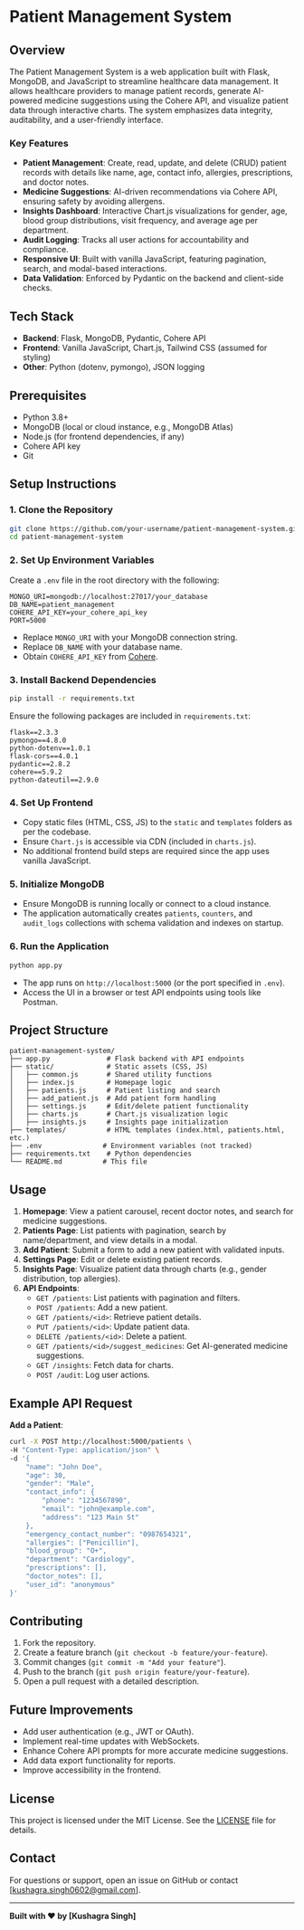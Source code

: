 # Patient Management System

## Overview
The Patient Management System is a web application built with Flask, MongoDB, and JavaScript to streamline healthcare data management. It allows healthcare providers to manage patient records, generate AI-powered medicine suggestions using the Cohere API, and visualize patient data through interactive charts. The system emphasizes data integrity, auditability, and a user-friendly interface.

### Key Features
- **Patient Management**: Create, read, update, and delete (CRUD) patient records with details like name, age, contact info, allergies, prescriptions, and doctor notes.
- **Medicine Suggestions**: AI-driven recommendations via Cohere API, ensuring safety by avoiding allergens.
- **Insights Dashboard**: Interactive Chart.js visualizations for gender, age, blood group distributions, visit frequency, and average age per department.
- **Audit Logging**: Tracks all user actions for accountability and compliance.
- **Responsive UI**: Built with vanilla JavaScript, featuring pagination, search, and modal-based interactions.
- **Data Validation**: Enforced by Pydantic on the backend and client-side checks.

## Tech Stack
- **Backend**: Flask, MongoDB, Pydantic, Cohere API
- **Frontend**: Vanilla JavaScript, Chart.js, Tailwind CSS (assumed for styling)
- **Other**: Python (dotenv, pymongo), JSON logging

## Prerequisites
- Python 3.8+
- MongoDB (local or cloud instance, e.g., MongoDB Atlas)
- Node.js (for frontend dependencies, if any)
- Cohere API key
- Git

## Setup Instructions

### 1. Clone the Repository
```bash
git clone https://github.com/your-username/patient-management-system.git
cd patient-management-system
```

### 2. Set Up Environment Variables
Create a `.env` file in the root directory with the following:
```env
MONGO_URI=mongodb://localhost:27017/your_database
DB_NAME=patient_management
COHERE_API_KEY=your_cohere_api_key
PORT=5000
```
- Replace `MONGO_URI` with your MongoDB connection string.
- Replace `DB_NAME` with your database name.
- Obtain `COHERE_API_KEY` from [Cohere](https://cohere.ai/).

### 3. Install Backend Dependencies
```bash
pip install -r requirements.txt
```
Ensure the following packages are included in `requirements.txt`:
```
flask==2.3.3
pymongo==4.8.0
python-dotenv==1.0.1
flask-cors==4.0.1
pydantic==2.8.2
cohere==5.9.2
python-dateutil==2.9.0
```

### 4. Set Up Frontend
- Copy static files (HTML, CSS, JS) to the `static` and `templates` folders as per the codebase.
- Ensure `Chart.js` is accessible via CDN (included in `charts.js`).
- No additional frontend build steps are required since the app uses vanilla JavaScript.

### 5. Initialize MongoDB
- Ensure MongoDB is running locally or connect to a cloud instance.
- The application automatically creates `patients`, `counters`, and `audit_logs` collections with schema validation and indexes on startup.

### 6. Run the Application
```bash
python app.py
```
- The app runs on `http://localhost:5000` (or the port specified in `.env`).
- Access the UI in a browser or test API endpoints using tools like Postman.

## Project Structure
```
patient-management-system/
├── app.py              # Flask backend with API endpoints
├── static/             # Static assets (CSS, JS)
│   ├── common.js       # Shared utility functions
│   ├── index.js        # Homepage logic
│   ├── patients.js     # Patient listing and search
│   ├── add_patient.js  # Add patient form handling
│   ├── settings.js     # Edit/delete patient functionality
│   ├── charts.js       # Chart.js visualization logic
│   ├── insights.js     # Insights page initialization
├── templates/          # HTML templates (index.html, patients.html, etc.)
├── .env               # Environment variables (not tracked)
├── requirements.txt    # Python dependencies
└── README.md          # This file
```

## Usage
1. **Homepage**: View a patient carousel, recent doctor notes, and search for medicine suggestions.
2. **Patients Page**: List patients with pagination, search by name/department, and view details in a modal.
3. **Add Patient**: Submit a form to add a new patient with validated inputs.
4. **Settings Page**: Edit or delete existing patient records.
5. **Insights Page**: Visualize patient data through charts (e.g., gender distribution, top allergies).
6. **API Endpoints**:
   - `GET /patients`: List patients with pagination and filters.
   - `POST /patients`: Add a new patient.
   - `GET /patients/<id>`: Retrieve patient details.
   - `PUT /patients/<id>`: Update patient data.
   - `DELETE /patients/<id>`: Delete a patient.
   - `GET /patients/<id>/suggest_medicines`: Get AI-generated medicine suggestions.
   - `GET /insights`: Fetch data for charts.
   - `POST /audit`: Log user actions.

## Example API Request
**Add a Patient**:
```bash
curl -X POST http://localhost:5000/patients \
-H "Content-Type: application/json" \
-d '{
    "name": "John Doe",
    "age": 30,
    "gender": "Male",
    "contact_info": {
        "phone": "1234567890",
        "email": "john@example.com",
        "address": "123 Main St"
    },
    "emergency_contact_number": "0987654321",
    "allergies": ["Penicillin"],
    "blood_group": "O+",
    "department": "Cardiology",
    "prescriptions": [],
    "doctor_notes": [],
    "user_id": "anonymous"
}'
```

## Contributing
1. Fork the repository.
2. Create a feature branch (`git checkout -b feature/your-feature`).
3. Commit changes (`git commit -m "Add your feature"`).
4. Push to the branch (`git push origin feature/your-feature`).
5. Open a pull request with a detailed description.


## Future Improvements
- Add user authentication (e.g., JWT or OAuth).
- Implement real-time updates with WebSockets.
- Enhance Cohere API prompts for more accurate medicine suggestions.
- Add data export functionality for reports.
- Improve accessibility in the frontend.

## License
This project is licensed under the MIT License. See the [LICENSE](LICENSE) file for details.

## Contact
For questions or support, open an issue on GitHub or contact [kushagra.singh0602@gmail.com].

---
**Built with ❤️ by [Kushagra Singh]**
